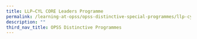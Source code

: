 ```yaml
---
title: LLP–CYL CORE Leaders Programme
permalink: /learning-at-opss/opss-distinctive-special-programmes/llp-cyl-core-leaders-programme
description: ""
third_nav_title: OPSS Distinctive Programmes
---
```

